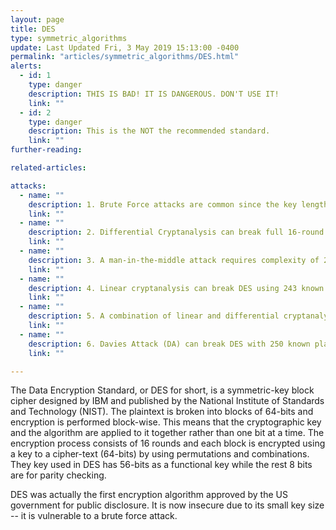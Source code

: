 ```yaml
---
layout: page
title: DES
type: symmetric_algorithms
update: Last Updated Fri, 3 May 2019 15:13:00 -0400
permalink: "articles/symmetric_algorithms/DES.html"
alerts:
  - id: 1
    type: danger
    description: THIS IS BAD! IT IS DANGEROUS. DON'T USE IT!
    link: ""
  - id: 2
    type: danger
    description: This is the NOT the recommended standard.
    link: ""
further-reading:

related-articles:

attacks:
  - name: ""
    description: 1. Brute Force attacks are common since the key length is mall for DES (64 bits).
    link: ""
  - name: ""
    description: 2. Differential Cryptanalysis can break full 16-round DES by using 247 chosen plaintext.
    link: ""
  - name: ""
    description: 3. A man-in-the-middle attack requires complexity of 232 to break 6-round DES.
    link: ""
  - name: ""
    description: 4. Linear cryptanalysis can break DES using 243 known plaintext
    link: ""
  - name: ""
    description: 5. A combination of linear and differential cryptanalysis called ‘differential-linear’ cryptanalysis can also break DES depending on how many rounds
    link: ""
  - name: ""
    description: 6. Davies Attack (DA) can break DES with 250 known plaintext.
    link: ""

---
```

The Data Encryption Standard, or DES for short, is a symmetric-key block cipher designed by IBM and published by the National Institute of Standards and Technology (NIST). The plaintext is broken into blocks of 64-bits and encryption is performed block-wise. This means that the cryptographic key and the algorithm are applied to it together rather than one bit at a time. The encryption process consists of 16 rounds and each block is encrypted using a key to a cipher-text (64-bits) by using permutations and combinations. They key used in DES has 56-bits as a functional key while the rest 8 bits are for parity checking.

DES was actually the first encryption algorithm approved by the US government for public disclosure. It is now insecure due to its small key size -- it is vulnerable to a brute force attack.
